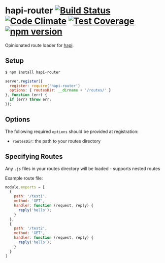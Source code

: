 hapi-router [![Build Status](https://travis-ci.org/bsiddiqui/hapi-router.svg?branch=master)](https://travis-ci.org/bsiddiqui/hapi-router) [![Code Climate](https://codeclimate.com/github/bsiddiqui/hapi-router/badges/gpa.svg)](https://codeclimate.com/github/bsiddiqui/hapi-router) [![Test Coverage](https://codeclimate.com/github/bsiddiqui/hapi-router/badges/coverage.svg)](https://codeclimate.com/github/bsiddiqui/hapi-router) [![npm version](https://badge.fury.io/js/hapi-router.svg)](http://badge.fury.io/js/hapi-router)
==========

Opinionated route loader for [hapi](https://github.com/spumko/hapi).

## Setup

```bash
$ npm install hapi-router
```

```js
server.register({
  register: require('hapi-router')
  options: { routesDir: __dirname + '/routes/' }
}, function (err) {
  if (err) throw err;
});
```

## Options

The following required `options` should be provided at registration:
* `routesDir`: the path to your routes directory

## Specifying Routes
Any `.js` files in your routes directory will be loaded - supports nested routes

Example route file:
```js
module.exports = [
  {
    path: '/test1',
    method: 'GET',
    handler: function (request, reply) {
      reply('hello');
    }
  },
  {
    path: '/test2',
    method: 'GET',
    handler: function (request, reply) {
      reply('hello');
    }
  }
]
```
